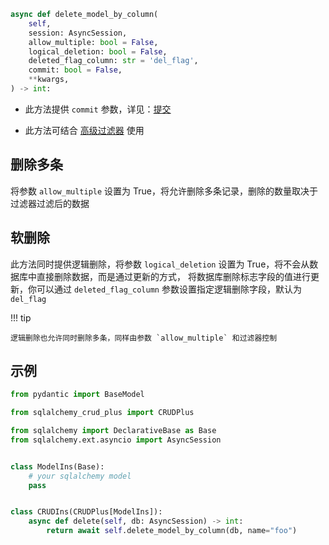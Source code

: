 ```py
async def delete_model_by_column(
    self,
    session: AsyncSession,
    allow_multiple: bool = False,
    logical_deletion: bool = False,
    deleted_flag_column: str = 'del_flag',
    commit: bool = False,
    **kwargs,
) -> int:
```

- 此方法提供 `commit` 参数，详见：[提交](../advanced/commit.md)

- 此方法可结合 [高级过滤器](../advanced/filter.md) 使用

## 删除多条

将参数 `allow_multiple` 设置为 True，将允许删除多条记录，删除的数量取决于过滤器过滤后的数据

## 软删除

此方法同时提供逻辑删除，将参数 `logical_deletion` 设置为 True，将不会从数据库中直接删除数据，而是通过更新的方式，
将数据库删除标志字段的值进行更新，你可以通过 `deleted_flag_column` 参数设置指定逻辑删除字段，默认为 `del_flag`

!!! tip

    逻辑删除也允许同时删除多条，同样由参数 `allow_multiple` 和过滤器控制

## 示例

```py title="delete_model_by_column" hl_lines="16"
from pydantic import BaseModel

from sqlalchemy_crud_plus import CRUDPlus

from sqlalchemy import DeclarativeBase as Base
from sqlalchemy.ext.asyncio import AsyncSession


class ModelIns(Base):
    # your sqlalchemy model
    pass


class CRUDIns(CRUDPlus[ModelIns]):
    async def delete(self, db: AsyncSession) -> int:
        return await self.delete_model_by_column(db, name="foo")
```
